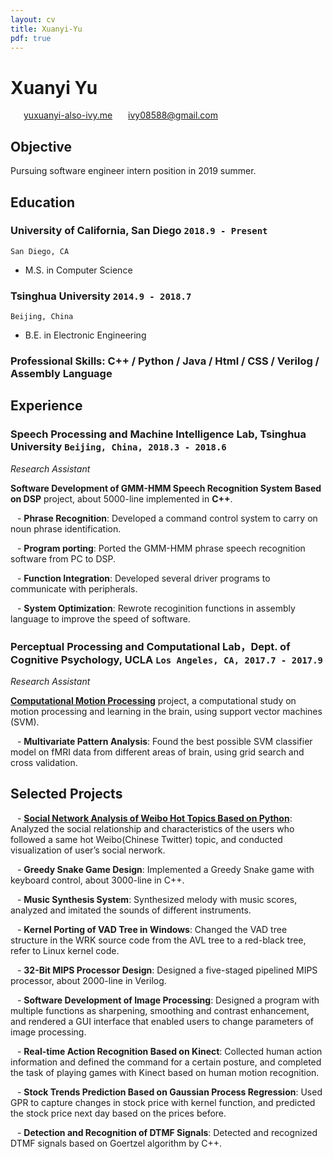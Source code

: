 ```yaml
---
layout: cv
title: Xuanyi-Yu
pdf: true
---
```

# Xuanyi __Yu__

<div id="webaddress">
<i class="fi-home" style="margin-left:1em"></i>
<a href="http://www.yuxuanyi-also-ivy.me" style="margin-left:0.5em">yuxuanyi-also-ivy.me</a>
<i class="fi-mail" style="margin-left:1em"></i>
<a href="ivy08588@gmail.com" style="margin-left:0.5em">ivy08588@gmail.com</a>
</div>

## Objective
Pursuing software engineer intern position in 2019 summer.

## Education

### __University of California, San Diego__ `2018.9 - Present`
```
San Diego, CA
```
 - M.S. in Computer Science

### __Tsinghua University__ `2014.9 - 2018.7`
```
Beijing, China
```
 - B.E. in Electronic Engineering

### __Professional Skills__: C++ / Python / Java / Html / CSS / Verilog / Assembly Language

## Experience

### __Speech Processing and Machine Intelligence Lab, Tsinghua University__  `Beijing, China, 2018.3 - 2018.6 `

_Research Assistant_

__Software Development of GMM-HMM Speech Recognition System Based on DSP__ project, about 5000-line implemented in __C++__.

&ensp; - __Phrase Recognition__: Developed a command control system to carry on noun phrase identification.

&ensp; - __Program porting__: Ported the GMM-HMM phrase speech recognition software from PC to DSP.

&ensp; - __Function Integration__: Developed several driver programs to communicate with peripherals.

&ensp; - __System Optimization__: Rewrote recoginition functions in assembly language to improve the speed of software.

### __Perceptual Processing and Computational Lab，Dept. of Cognitive Psychology, UCLA__ `Los Angeles, CA, 2017.7 - 2017.9`

_Research Assistant_

__[Computational Motion Processing](https://zililab.psych.ucla.edu/research/computational-motion-processing/)__ project, a computational study on motion processing and learning in the brain, using support vector machines (SVM).

&ensp; - __Multivariate Pattern Analysis__: Found the best possible SVM classifier model on fMRI data from different areas of brain, using grid search and cross validation.

## Selected Projects

&ensp; - __[Social Network Analysis of Weibo Hot Topics Based on Python](http://yuxuanyi-also-ivy.me/2018/10/08/Social-network-analysis/)__:	Analyzed the social relationship and characteristics of the users who followed a same hot Weibo(Chinese Twitter) topic, and conducted visualization of user’s social nerwork.

&ensp; - __Greedy Snake Game Design__: Implemented a Greedy Snake game with keyboard control, about 3000-line in C++.

&ensp; - __Music Synthesis System__: Synthesized melody with music scores, analyzed and imitated the sounds of different instruments.

&ensp; - __Kernel Porting of VAD Tree in Windows__: Changed the VAD tree structure in the WRK source code from the AVL tree to a red-black tree, refer to Linux kernel code.

&ensp; - __32-Bit MIPS Processor Design__: Designed a five-staged pipelined MIPS processor, about 2000-line in Verilog.

&ensp; - __Software Development of Image Processing__: Designed a program with multiple functions as sharpening, smoothing and contrast enhancement, and rendered a GUI interface that enabled users to change parameters of image processing.

&ensp; - __Real-time Action Recognition Based on Kinect__: Collected human action information and defined the command for a certain posture, and completed the task of playing games with Kinect based on human motion recognition.

&ensp; - __Stock Trends Prediction Based on Gaussian Process Regression__: Used GPR to capture changes in stock price with kernel function, and predicted the stock price next day based on the prices before.

&ensp; - __Detection and Recognition of DTMF Signals__: Detected and recognized DTMF signals based on Goertzel algorithm by C++.






<!-- ### Footer

Last updated: May 2013 -->
